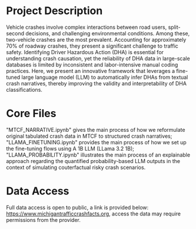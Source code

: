 # Project Description
Vehicle crashes involve complex interactions between road users, split-second decisions, and challenging environmental conditions. Among these, two-vehicle crashes are the most prevalent. Accounting for approximately 70% of roadway crashes, they present a significant challenge to traffic safety. Identifying Driver Hazardous Action (DHA) is essential for understanding crash causation, yet the reliability of DHA data in large-scale databases is limited by inconsistent and labor-intensive manual coding practices. Here, we present an innovative framework that leverages a fine-tuned large language model (LLM) to automatically infer DHAs from textual crash narratives, thereby improving the validity and interpretability of DHA classifications.
# Core Files
"MTCF_NARRATIVE.ipynb" gives the main process of how we reformulate original tabulated crash data in MTCF to structured crash narratives;
"LLAMA_FINETUNING.ipynb" provides the main process of how we set up the fine-tuning flows using A 1B LLM (LLama 3.2 1B);
"LLAMA_PROBABILITY.ipynb" illustrates the main process of an explainable approach regarding the quantified probability-based LLM outputs in the context of simulating couterfactual risky crash scenarios.
# Data Access
Full data access is open to public, a link is provided below:
https://www.michigantrafficcrashfacts.org, access the data may require permissions from the provider.
